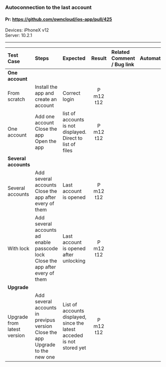 ###  Autoconnection to the last account

#### Pr: https://github.com/owncloud/ios-app/pull/425

Devices: iPhoneX v12<br>
Server: 10.2.1

---

 
| Test Case | Steps | Expected | Result | Related Comment / Bug link | Automated |
| :-------- | :---- | :------- | :----: | :------------------------- | :-------: |
|**One account**||||||
| From scratch  | Install the app and create an account | Correct login | P m12 t12 |  |  |
| One account | Add one account<br>Close the app<br>Open the app | list of accounts is not displayed. Direct to list of files | P m12 t12 | |
|**Several accounts**||||||
| Several accounts | Add several accounts<br>Close the app after every of them  | Last account is opened | P m12 t12 |
| With lock | Add several accounts ad enable passcode lock<br>Close the app after every of them  | Last account is opened after unlocking| P m12 t12 |
|**Upgrade**||||||
| Upgrade from latest version | Add several accounts in previpus version<br>Close the app<br>Upgrade to the new one  | List of accounts displayed, since the latest acceded is not stored yet | P m12 t12 |